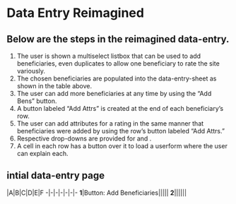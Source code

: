 # Data Entry Reimagined
## Below are the steps in the reimagined data-entry.

1. The user is  shown a multiselect listbox that can be used to add beneficiaries, even duplicates to allow one beneficiary to  rate the site variously.
1. The chosen beneficiaries are populated into the data-entry-sheet as shown in the table above.
1. The user can add more beneficiaries at any time by using the  “Add Bens” button.
1. A button labeled “Add Attrs” is created at the end of each beneficiary’s row.
1. The user can add attributes for a rating in the same manner that beneficiaries were added by using the row’s button labeled “Add Attrs.”
1. Respective drop-downs are provided for <Rating> and <Infrastucture>.
1. A cell in each row has a button over it to load a userform where the user can explain each.

## intial data-entry page
 |A|B|C|D|E|F
-|-|-|-|-|-|-
**1**|Button: Add Beneficiaries|||||
**2**||||||
